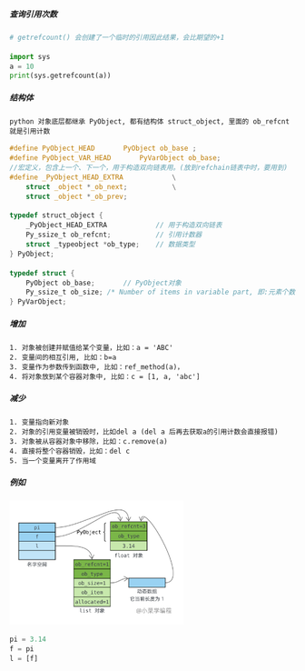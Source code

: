##### 查询引用次数

```python
# getrefcount() 会创建了一个临时的引用因此结果，会比期望的+1

import sys
a = 10
print(sys.getrefcount(a))
```

##### 结构体

```
python 对象底层都继承 PyObject, 都有结构体 struct_object, 里面的 ob_refcnt 就是引用计数
```



```c
#define PyObject_HEAD       PyObject ob_base ;
#define PyObject_VAR_HEAD       PyVarObject ob_base;
//宏定义，包含上一个、下一个，用于构造双向链表用。(放到refchain链表中时，要用到)
#define _PyObject_HEAD_EXTRA            \
    struct _object *_ob_next;           \
    struct _object *_ob_prev;

typedef struct_object {
    _PyObject_HEAD_EXTRA            // 用于构造双向链表
    Py_ssize_t ob_refcnt;           // 引用计数器
    struct _typeobject *ob_type;    // 数据类型
} PyObject;

typedef struct {
    PyObject ob_base;       // PyObject对象
    Py_ssize_t ob_size; /* Number of items in variable part, 即:元素个数*/
} PyVarObject;
```

##### 增加

```
1. 对象被创建并赋值给某个变量，比如：a = 'ABC'
2. 变量间的相互引用, 比如：b=a
3. 变量作为参数传到函数中, 比如：ref_method(a)，
4. 将对象放到某个容器对象中, 比如：c = [1, a, 'abc']
```

##### 减少

```
1. 变量指向新对象
2. 对象的引用变量被销毁时，比如del a (del a 后再去获取a的引用计数会直接报错)
3. 对象被从容器对象中移除，比如：c.remove(a)
4. 直接将整个容器销毁，比如：del c
5. 当一个变量离开了作用域
```

##### 例如

<img src=".\image\引用计数1.png" alt="引用计数1" style="zoom:30%;" />

```python
pi = 3.14
f = pi
l = [f]
```



